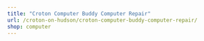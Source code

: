 ```yaml
---
title: "Croton Computer Buddy Computer Repair"
url: /croton-on-hudson/croton-computer-buddy-computer-repair/
shop: computer
---
```

